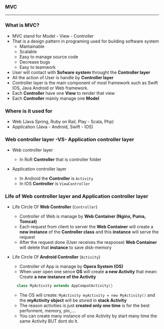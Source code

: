 ### MVC


-------


### What is MVC?

 - MVC stand for Model - View - Controller
 - That is a design pattern in programing used for building software system
    - Mantainable
    - Scalable
    - Easy to manage source code
    - Decrease bugs
    - Easy to teamwork
  - User will contact with **Sofware system** throught the **Controller layer**
  - All the action of User is handle by **Controller layer**
  - Controller layer is the main component of most framework such as Swift IOS, Java Android or Web framework.
  - Each **Controller** have one **View** to render that view
  - Each **Controller** mainly manage one **Model**
  
### Where is it used for
  - Web (Java Spring, Ruby on Rail, Play - Scala, Php)
  - Application (Java - Android, Swift - IOS)
  
### Web controller layer -VS- Application controller layer
  - Web controller layer
     - In RoR **Controller** that is controller folder
    
  - Application controller layer
     - In Android the **Controller** is `Activity`
     - In IOS  **Controller** is `ViewController`
     
### Life of Web controller layer and Application controller layer
  - Life Circle Of **Web Controller** (`Controller`)
    - Controller of Web is manage by **Web Container (Nginx, Puma, Tomcat)**
    - Each request from client to server the **Web Container** will create a **new instance** of the **Controller class** and this **instance** will serve the request
    - After the request done (User receives the response) **Web Container** will delete that **instance** to save disk-memory
  
  - Life Circle Of **Android Controller** (`Activity`)
    - Controller of App is manage by **Opera System (OS)**
    - When user open one sence **OS** will create **a new Activity** that mean: Create **a new instance of the Activity**
    
    ```java
      class MyActivity extends AppCompatActivity{}
    ```
    
    - The OS will create: `MyActivity myActivity = new MyActivity()` and the **myActivity object** will be stored in **stack Activity**
    - The reason activities is just **created only one time** is for the best performent, memory, pin,....
    - You can create many instance of one Activity by start many time the same Activity BUT dont do it.
  
  
  
